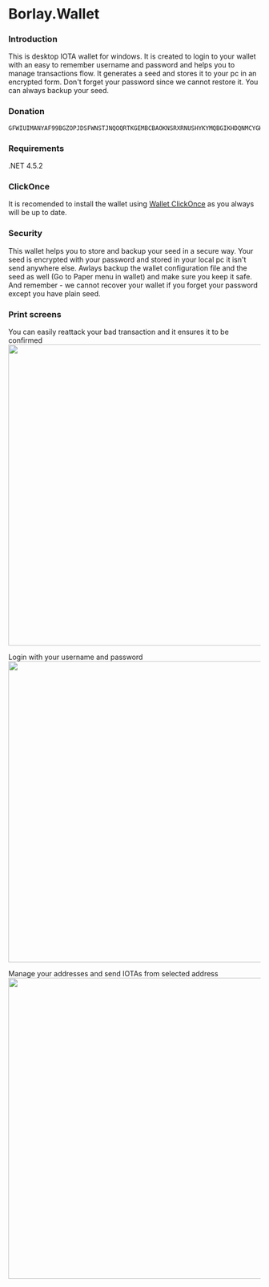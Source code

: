 # Borlay.Wallet

### Introduction

This is desktop IOTA wallet for windows. It is created to login to your wallet with an easy to remember username and password and helps you to manage transactions flow. It generates a seed and stores it to your pc in an encrypted form. Don't forget your password since we cannot restore it. You can always backup your seed.

### Donation

```IOTA
GFWIUIMANYAF99BGZOPJDSFWNSTJNQOQRTKGEMBCBAOKNSRXRNUSHYKYMQBGIKHDQNMCYGHEUL9TVF9L9BBMMESNBP
```
### Requirements

.NET 4.5.2

### ClickOnce

It is recomended to install the wallet using [Wallet ClickOnce](http://www.wallet.borlay.org/downloads/index.html) as you always will be up to date.


### Security

This wallet helps you to store and backup your seed in a secure way. Your seed is encrypted with your password and stored in your local pc it isn't send anywhere else. Awlays backup the wallet configuration file and the seed as well (Go to Paper menu in wallet) and make sure you keep it safe. And remember - we cannot recover your wallet if you forget your password except you have plain seed.

### Print screens

You can easily reattack your bad transaction and it ensures it to be confirmed
<img src="http://www.wallet.borlay.org/wallet/images/login_page.jpg" width="600">

Login with your username and password
<img src="http://www.wallet.borlay.org/wallet/images/login_page.jpg" width="600">

Manage your addresses and send IOTAs from selected address
<img src="http://www.wallet.borlay.org/wallet/images/wallet_page.jpg" width="600">

